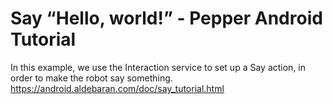 # Say “Hello, world!” - Pepper Android Tutorial

In this example, we use the Interaction service to set up a Say action, in order to make the robot say something. <br>
https://android.aldebaran.com/doc/say_tutorial.html
